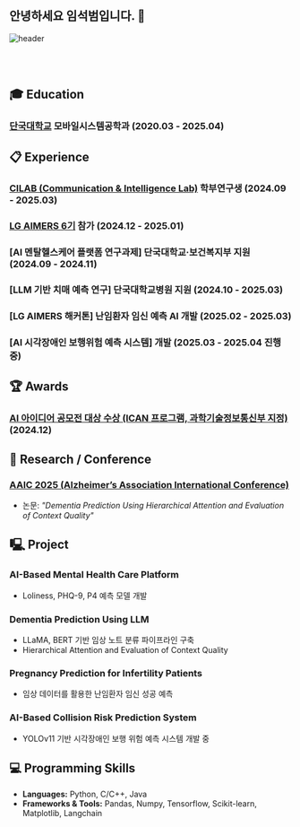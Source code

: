 ## 안녕하세요 임석범입니다. 👋  
![header](https://capsule-render.vercel.app/api?type=wave&color=auto&height=300&section=header&text=Seokbeom%20Lim&fontSize=90)

<br/>
<br/>

## :mortar_board: Education  
### [단국대학교](https://www.dankook.ac.kr/) 모바일시스템공학과 (2020.03 - 2025.04)  

## :clipboard: Experience  
### [CILAB (Communication & Intelligence Lab)](https://sites.google.com/view/dkucilab/) 학부연구생 (2024.09 - 2025.03)  
### [LG AIMERS 6기](https://www.lgaimers.com/) 참가 (2024.12 - 2025.01)  
### [AI 멘탈헬스케어 플랫폼 연구과제] 단국대학교·보건복지부 지원 (2024.09 - 2024.11)  
### [LLM 기반 치매 예측 연구] 단국대학교병원 지원 (2024.10 - 2025.03)  
### [LG AIMERS 해커톤] 난임환자 임신 예측 AI 개발 (2025.02 - 2025.03)  
### [AI 시각장애인 보행위험 예측 시스템] 개발 (2025.03 - 2025.04 진행 중)

## 🏆 Awards  
### [AI 아이디어 공모전 대상 수상 (ICAN 프로그램, 과학기술정보통신부 지정)](https://ican.msip.go.kr) (2024.12)  

## 🧠 Research / Conference  
### [AAIC 2025 (Alzheimer’s Association International Conference)](https://aaic.alz.org/)  
- 논문: *"Dementia Prediction Using Hierarchical Attention and Evaluation of Context Quality"*

## 🖳 Project  
### AI-Based Mental Health Care Platform  
- Loliness, PHQ-9, P4 예측 모델 개발  

### Dementia Prediction Using LLM  
- LLaMA, BERT 기반 임상 노트 분류 파이프라인 구축
- Hierarchical Attention and Evaluation of Context Quality

### Pregnancy Prediction for Infertility Patients  
- 임상 데이터를 활용한 난임환자 임신 성공 예측  

### AI-Based Collision Risk Prediction System  
- YOLOv11 기반 시각장애인 보행 위험 예측 시스템 개발 중  

## 💻 Programming Skills  
- **Languages:** Python, C/C++, Java  
- **Frameworks & Tools:** Pandas, Numpy, Tensorflow, Scikit-learn, Matplotlib, Langchain  

